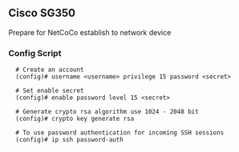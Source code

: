 ## Cisco SG350

Prepare for NetCoCo establish to network device 


### Config Script

```
  # Create an account
  (config)# username <username> privilege 15 password <secret>

  # Set enable secret
  (config)# enable password level 15 <secret>

  # Generate crypto rsa algorithm use 1024 - 2048 bit
  (config)# crypto key generate rsa

  # To use password authentication for incoming SSH sessions
  (config)# ip ssh password-auth

```
